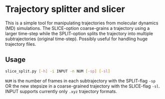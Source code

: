 # Trajectory splitter and slicer

This is a simple tool for manipulating trajectories from molecular dynamics (MD) simulations. The SLICE-option coarse-grains a trajectory using a larger time-step while the SPLIT-option splits the trajectory into multiple subtrajectories (original time-step). Possibly useful for handling huge trajectory files.

## Usage

```bash
slice_split.py [-h] -i INPUT -n NUM [-sp] [-sl]
```
```NUM``` is the number of frames in each subtrajectory with the SPLIT-flag ```-sp``` OR the new stepsize in a coarse-grained trajectory with the SLICE-flag ```-sl```. INPUT supports currently only ```.xyz``` trajectory formats.
